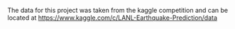 The data for this project was taken from the kaggle competition and can be located at https://www.kaggle.com/c/LANL-Earthquake-Prediction/data


